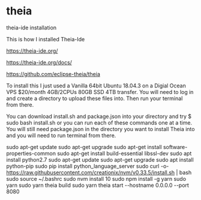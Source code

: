 # theia
theia-ide installation

This is how I installed Theia-Ide

https://theia-ide.org/

https://theia-ide.org/docs/

https://github.com/eclipse-theia/theia



To install this I just used a Vanilla 64bit Ubuntu 18.04.3 on a Digial Ocean VPS $20/month 4GB/2CPUs 80GB SSD 4TB transfer.
You will need to log in and create a directory to upload these files into. Then run your terminal from there.

You can download install.sh and package.json into your directory and try $ sudo bash install.sh or you can run each of these commands one at a time. You will still need package.json in the directory you want to install Theia into and you will need to run terminal from there.


sudo apt-get update
sudo apt-get upgrade
sudo apt-get install software-properties-common
sudo apt-get install build-essential libssl-dev
sudo apt install python2.7
sudo apt-get update
sudo apt-get upgrade
sudo apt install python-pip
sudo pip install python_language_server
sudo curl -o- https://raw.githubusercontent.com/creationix/nvm/v0.33.5/install.sh | bash
sudo source ~/.bashrc
sudo nvm install 10
sudo npm install -g yarn
sudo yarn
sudo yarn theia build
sudo yarn theia start --hostname 0.0.0.0 --port 8080
